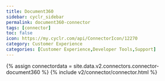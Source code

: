 ```yaml
---
title: Document360
sidebar: cyclr_sidebar
permalink: document360-connector
tags: [connector]
toc: false
icon: https://my.cyclr.com/api/ConnectorIcon/12270
category: Customer Experience
categories: [Customer Experience,Developer Tools,Support]
---
```

{% assign connectordata = site.data.v2.connectors.connector-document360 %}
{% include v2/connector/connector.html %}	